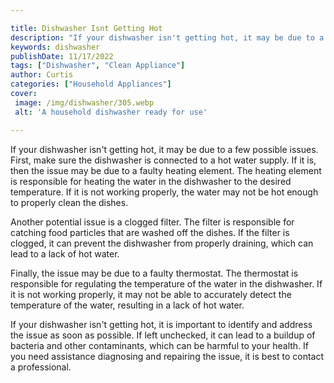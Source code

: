 ```yaml
---

title: Dishwasher Isnt Getting Hot
description: "If your dishwasher isn't getting hot, it may be due to a few possible issues. First, make sure the dishwasher is connected to a ho...swipe up to find out"
keywords: dishwasher
publishDate: 11/17/2022
tags: ["Dishwasher", "Clean Appliance"]
author: Curtis
categories: ["Household Appliances"]
cover: 
 image: /img/dishwasher/305.webp
 alt: 'A household dishwasher ready for use'

---
```


If your dishwasher isn't getting hot, it may be due to a few possible issues. First, make sure the dishwasher is connected to a hot water supply. If it is, then the issue may be due to a faulty heating element. The heating element is responsible for heating the water in the dishwasher to the desired temperature. If it is not working properly, the water may not be hot enough to properly clean the dishes. 

Another potential issue is a clogged filter. The filter is responsible for catching food particles that are washed off the dishes. If the filter is clogged, it can prevent the dishwasher from properly draining, which can lead to a lack of hot water.

Finally, the issue may be due to a faulty thermostat. The thermostat is responsible for regulating the temperature of the water in the dishwasher. If it is not working properly, it may not be able to accurately detect the temperature of the water, resulting in a lack of hot water.

If your dishwasher isn't getting hot, it is important to identify and address the issue as soon as possible. If left unchecked, it can lead to a buildup of bacteria and other contaminants, which can be harmful to your health. If you need assistance diagnosing and repairing the issue, it is best to contact a professional.
